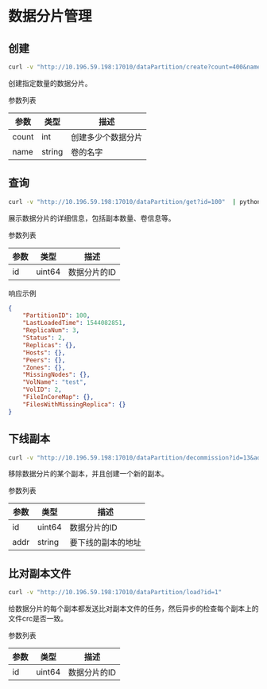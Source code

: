# 数据分片管理

## 创建

``` bash
curl -v "http://10.196.59.198:17010/dataPartition/create?count=400&name=test"
```

创建指定数量的数据分片。

参数列表

| 参数    | 类型     | 描述        |
|-------|--------|-----------|
| count | int    | 创建多少个数据分片 |
| name  | string | 卷的名字      |

## 查询

``` bash
curl -v "http://10.196.59.198:17010/dataPartition/get?id=100"  | python -m json.tool
```

展示数据分片的详细信息，包括副本数量、卷信息等。

参数列表

| 参数  | 类型     | 描述      |
|-----|--------|---------|
| id  | uint64 | 数据分片的ID |

响应示例

``` json
{
    "PartitionID": 100,
    "LastLoadedTime": 1544082851,
    "ReplicaNum": 3,
    "Status": 2,
    "Replicas": {},
    "Hosts": {},
    "Peers": {},
    "Zones": {},
    "MissingNodes": {},
    "VolName": "test",
    "VolID": 2,
    "FileInCoreMap": {},
    "FilesWithMissingReplica": {}
}
```

## 下线副本

``` bash
curl -v "http://10.196.59.198:17010/dataPartition/decommission?id=13&addr=10.196.59.201:17310"
```

移除数据分片的某个副本，并且创建一个新的副本。

参数列表

| 参数   | 类型     | 描述        |
|------|--------|-----------|
| id   | uint64 | 数据分片的ID   |
| addr | string | 要下线的副本的地址 |

## 比对副本文件

``` bash
curl -v "http://10.196.59.198:17010/dataPartition/load?id=1"
```

给数据分片的每个副本都发送比对副本文件的任务，然后异步的检查每个副本上的文件crc是否一致。

参数列表

| 参数  | 类型     | 描述      |
|-----|--------|---------|
| id  | uint64 | 数据分片的ID |
